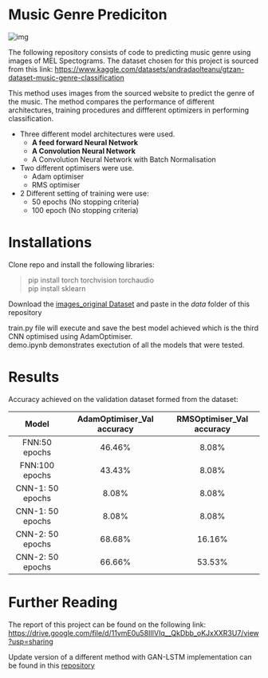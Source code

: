 # Music Genre Prediciton
![img](https://github.com/achyutk/Music-Genre-Prediction/assets/73283117/24ad3028-2d2f-4b9c-bfd7-5063980a9528)


The following repository consists of code to predicting music genre using images of MEL Spectograms. The dataset chosen for this project is sourced from this link: https://www.kaggle.com/datasets/andradaolteanu/gtzan-dataset-music-genre-classification

This method uses images from the sourced website to predict the genre of the music. The method compares the performance of different architectures, training procedures and diffferent optimizers in performing classification.

  - Three different model architectures were used.
      - **A feed forward Neural Network**
      - **A Convolution Neural Network**
      - A Convolution Neural Network with Batch Normalisation
  -  Two different optimisers were use.
      - Adam optimiser
      - RMS optimiser
  - 2 Different setting of training were use:
      - 50 epochs (No stopping criteria)
      - 100 epoch  (No stopping criteria)



# Installations

Clone repo and install the following libraries:

> pip install torch torchvision torchaudio <br>
> pip install sklearn


Download the [images_original Dataset](https://www.kaggle.com/datasets/andradaolteanu/gtzan-dataset-music-genre-classification) and paste in the *data* folder of this repository

train.py file will execute and save the best model achieved which is the third CNN optimised using AdamOptimiser. <br>
demo.ipynb  demonstrates exectution of all the models that were tested.

# Results

Accuracy achieved on the validation dataset formed from the dataset:

| Model  | AdamOptimiser_Val accuracy    | RMSOptimiser_Val accuracy|
 :---: | :---: | :---: |
| FNN:50 epochs | 46.46%   | 8.08%   |
| FNN:100 epochs | 43.43%   | 8.08%   |
| CNN-1: 50 epochs| 8.08%   | 8.08%   |
| CNN-1: 50 epochs| 8.08%   | 8.08%   |
| CNN-2: 50 epochs| 68.68%   | 16.16%   |
| CNN-2: 50 epochs| 66.66%   | 53.53%   |

# Further Reading

The report of this project can be found on the following link:
https://drive.google.com/file/d/11vmE0u58IIIVIq__QkDbb_oKJxXXR3U7/view?usp=sharing

Update version of a different method with GAN-LSTM implementation can be found in this [repository](https://github.com/achyutk/Music-Genre-Prediction--v2)
